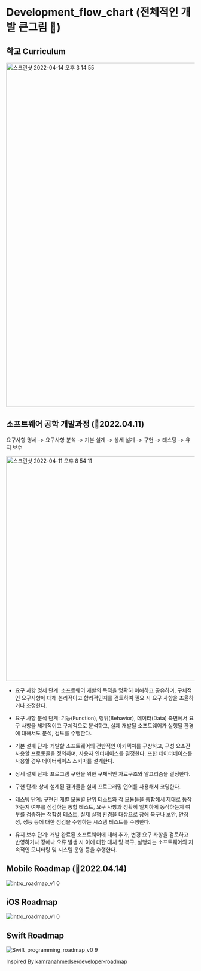 # Development_flow_chart (전체적인 개발 큰그림 🌳)

## 학교 Curriculum
<img width="916" alt="스크린샷 2022-04-14 오후 3 14 55" src="https://user-images.githubusercontent.com/92626903/163324987-4c31f3f2-a571-464e-b34b-eaf170f67de8.png">


## 소프트웨어 공학 개발과정 (📝2022.04.11)

요구사항 명세 -> 요구사항 분석 -> 기본 설계 -> 상세 설계 -> 구현 -> 테스팅 -> 유지 보수


<img width="599" alt="스크린샷 2022-04-11 오후 8 54 11" src="https://user-images.githubusercontent.com/92626903/162734175-58a1e0e4-5ab2-44c2-acc7-52e424e49c49.png">


- 요구 사항 명세 단계: 소프트웨어 개발의 목적을 명확히 이해하고 공유하며, 구체적인 요구사항에 대해 논리적이고 합리적인지를 검토하여 필요 시 요구 사항을 조율하거나 조정한다.



- 요구 사항 분석 단계: 기능(Function), 행위(Behavior), 데이터(Data) 측면에서 요구 사항을 체계적이고 구체적으로 분석하고, 실제 개발될 소프트웨어가 실행될 환경에 대해서도 분석, 검토를 수행한다.



- 기본 설계 단계: 개발할 소프트웨어의 전반적인 아키텍쳐를 구상하고, 구성 요소간 사용할 프로토콜을 정의하며, 사용자 인터페이스를 결정한다. 또한 데이터베이스를 사용할 경우 데이터베이스 스키마를 설계한다.



- 상세 설계 단계: 프로그램 구현을 위한 구체적인 자료구조와 알고리즘을 결정한다.



- 구현 단계: 상세 설계된 결과물을 실제 프로그래밍 언어를 사용해서 코딩한다.



- 테스팅 단계: 구현된 개별 모듈별 단위 테스트와 각 모듈들을 통합해서 제대로 동작하는지 여부를 점검하는 통합 테스트, 요구 사항과 정확히 일치하게 동작하는지 여부를 검증하는 적합성 테스트, 실제 실행 환경을 대상으로 장애 복구나 보안, 안정성, 성능 등에 대한 점검을 수행하는 시스템 테스트를 수행한다.



- 유지 보수 단계: 개발 완료된 소프트웨어에 대해 추가, 변경 요구 사항을 검토하고 반영하거나 장애나 오류 발생 시 이에 대한 대처 및 복구, 실행되는 소프트웨어의 지속적인 모니터링 및 시스템 운영 등을 수행한다.

## Mobile Roadmap (📝2022.04.14)

![intro_roadmap_v1 0](https://user-images.githubusercontent.com/92626903/163323082-85ad1406-6109-41ba-98d0-9261540cf896.png)


## iOS Roadmap 

![intro_roadmap_v1 0](https://user-images.githubusercontent.com/92626903/163323175-3af90ca1-dade-4568-9bfd-2933ce81526b.png)


## Swift Roadmap

![Swift_programming_roadmap_v0 9](https://user-images.githubusercontent.com/92626903/163323239-546804c8-8611-4626-979b-14b9829f18e5.png)


Inspired By [kamranahmedse/developer-roadmap](https://github.com/kamranahmedse/developer-roadmap)


